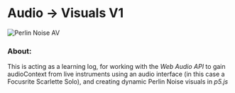 
# Audio -> Visuals V1

![Perlin Noise AV](/images/perlinNoiseAVPrototypeG.gif)

### About:

This is acting as a learning log, for working with the *Web Audio API* to gain audioContext from live instruments using an audio interface (in this case a Focusrite Scarlette Solo), and creating dynamic Perlin Noise visuals in *p5.js*
